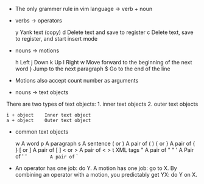 - The only grammer rule in vim language -> verb + noun

- verbs -> operators

  y Yank text (copy)
  d Delete text and save to register
  c Delete text, save to register, and start insert mode

- nouns -> motions

  h Left
  j Down
  k Up
  l Right
  w Move forward to the beginning of the next word
  } Jump to the next paragraph
  $ Go to the end of the line

- Motions also accept count number as arguments

- nouns -> text objects

There are two types of text objects: 1. inner text objects 2. outer text objects

    i + object    Inner text object
    a + object    Outer text object

- common text objects

  w A word
  p A paragraph
  s A sentence
  ( or ) A pair of ( )
  { or } A pair of { }
  [ or ] A pair of [ ]
  < or > A pair of < >
  t XML tags
  " A pair of " "
  ' A Pair of ' '
  `        A pair of` `
  
  
- An operator has one job: do Y. A motion has one job: go to X. By combining an operator with a motion, you predictably get YX: do Y on X.  
  
